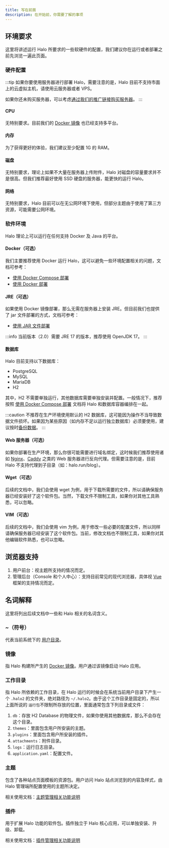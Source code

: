 ```yaml
---
title: 写在前面
description: 在开始前，你需要了解的事项
---
```


## 环境要求

这里将讲述运行 Halo 所要求的一些软硬件的配置，我们建议你在运行或者部署之前先浏览一遍此页面。

### 硬件配置

:::tip
如果你要使用服务器进行部署 Halo，需要注意的是，Halo 目前不支持市面上的云虚拟主机，请使用云服务器或者 VPS。

如果你还未购买服务器，可以考虑[通过我们的推广链接购买服务器](../contribution/sponsor.md#通过我们的推广链接购买服务器)。
:::

#### CPU

无特别要求。目前我们的 [Docker 镜像](https://hub.docker.com/r/halohub/halo) 也已经支持多平台。

#### 内存

为了获得更好的体验，我们建议至少配置 1G 的 RAM。

#### 磁盘

无特别要求，理论上如果不大量在服务器上传附件，Halo 对磁盘的容量要求并不是很高。但我们推荐最好使用 SSD 硬盘的服务器，能更快的运行 Halo。

#### 网络

无特别要求，Halo 目前可以在无公网环境下使用，但部分主题由于使用了第三方资源，可能需要公网环境。

### 软件环境

Halo 理论上可以运行在任何支持 Docker 及 Java 的平台。

#### Docker（可选）

我们主要推荐使用 Docker 运行 Halo，这可以避免一些环境配置相关的问题，文档可参考：

- [使用 Docker Compose 部署](./install/docker-compose.md)
- [使用 Docker 部署](./install/docker.md)

#### JRE（可选）

如果使用 Docker 镜像部署，那么无需在服务器上安装 JRE。但目前我们也提供了 jar 文件部署的方式，文档可参考：

- [使用 JAR 文件部署](./install/jar-file.md)

:::info
当前版本（2.0）需要 JRE 17 的版本，推荐使用 OpenJDK 17。
:::

#### 数据库

Halo 目前支持以下数据库：

- PostgreSQL
- MySQL
- MariaDB
- H2

其中，H2 不需要单独运行，其他数据库需要单独安装并配置。一般情况下，推荐按照 [使用 Docker Compose 部署](./install/docker-compose.md) 文档将 Halo 和数据库容器编排在一起。

:::caution
不推荐在生产环境使用默认的 H2 数据库，这可能因为操作不当导致数据文件损坏。如果因为某些原因（如内存不足以运行独立数据库）必须要使用，建议按时[备份数据](../user-guide/backup.md)。
:::

#### Web 服务器（可选）

如果你部署在生产环境，那么你很可能需要进行域名绑定，这时候我们推荐使用诸如 [Nginx](http://nginx.org/)、[Caddy](https://caddyserver.com/) 之类的 Web 服务器进行反向代理。但需要注意的是，目前 Halo 不支持代理到子目录（如：halo.run/blog）。

#### Wget（可选）

后续的文档中，我们会使用 wget 为例，用于下载所需要的文件，所以请确保服务器已经安装好了这个软件包。当然，下载文件不限制工具，如果你对其他工具熟悉，可以忽略。

#### VIM（可选）

后续的文档中，我们会使用 vim 为例，用于修改一些必要的配置文件，所以同样请确保服务器已经安装了这个软件包。当前，修改文档也不限制工具，如果你对其他编辑软件熟悉，也可以忽略。

## 浏览器支持

1. 用户前台：视主题所支持的情况而定。
2. 管理后台（Console 和个人中心）：支持目前常见的现代浏览器，具体视 [Vue](https://vuejs.org/about/faq#what-browsers-does-vue-support) 框架的支持情况而定。

## 名词解释

这里将列出后续文档中一些和 Halo 相关的名词含义。

### ~（符号）

代表当前系统下的 [用户目录](https://zh.wikipedia.org/wiki/%E5%AE%B6%E7%9B%AE%E5%BD%95)。

### 镜像

指 Halo 构建所产生的 [Docker 镜像](https://docs.docker.com/engine/reference/commandline/images/)。用户通过该镜像启动 Halo 应用。

### 工作目录

指 Halo 所依赖的工作目录，在 Halo 运行的时候会在系统当前用户目录下产生一个 `.halo2` 的文件夹，绝对路径为 `~/.halo2`。由于这个工作目录是固定的，所以上面所说的 `运行包`不限制所存放的位置，里面通常包含下列目录或文件：

1. `db`：存放 H2 Database 的物理文件，如果你使用其他数据库，那么不会存在这个目录。
2. `themes`：里面包含用户所安装的主题。
2. `plugins`：里面包含用户所安装的插件。
5. `attachments`：附件目录。
4. `logs`：运行日志目录。
6. `application.yaml`：配置文件。

### 主题

包含了各种站点页面模板的资源包。用户访问 Halo 站点浏览到的内容及样式，由 Halo 管理端所配置使用的主题所决定。

相关使用文档：[主题管理相关功能说明](../user-guide/themes.md)

### 插件

用于扩展 Halo 功能的软件包。插件独立于 Halo 核心应用，可以单独安装、升级、卸载。

相关使用文档：[插件管理相关功能说明](../user-guide/plugins.md)
